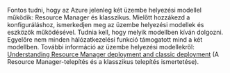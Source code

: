 Fontos tudni, hogy az Azure jelenleg két üzembe helyezési modellel működik: Resource Manager és klasszikus. Mielőtt hozzákezd a konfiguráláshoz, ismerkedjen meg az üzembe helyezési modellek és eszközök működésével. Tudnia kell, hogy melyik modellben kíván dolgozni. Egyelőre nem minden hálózatkezelési funkció támogatott mind a két modellben. További információ az üzembe helyezési modellekről: [Understanding Resource Manager deployment and classic deployment](../articles/resource-manager-deployment-model.md) (A Resource Manager-telepítés és a klasszikus telepítés ismertetése).



<!--HONumber=Nov16_HO2-->



